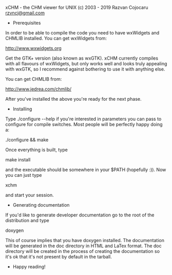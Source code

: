 
 xCHM - the CHM viewer for UNIX
 (c) 2003 - 2019 Razvan Cojocaru <rzvncj@gmail.com>

 * Prerequisites

 In order to be able to compile the code you need to have wxWidgets and
 CHMLIB installed. You can get wxWidgets from:

 http://www.wxwidgets.org

 Get the GTK+ version (also known as wxGTK). xCHM currently compiles
 with all flavours of wxWidgets, but only works well and looks truly
 appealing with wxGTK, so I recommend against bothering to use it with
 anything else.

 You can get CHMLIB from:

 http://www.jedrea.com/chmlib/

 After you've installed the above you're ready for the next phase.

 * Installing

 Type ./configure --help if you're interested in parameters you can pass
 to configure for compile switches. Most people will be perfectly happy
 doing a:

 ./configure && make

 Once everything is built, type

 make install

 and the executable should be somewhere in your $PATH (hopefully :)).
 Now you can just type

 xchm

 and start your session.
 
 * Generating documentation

 If you'd like to generate developer documentation go to the root
 of the distribution and type

 doxygen

 This of course implies that you have doxygen installed. The documentation
 will be generated in the doc directory in HTML and LaTex format. The doc
 directory will be created in the process of creating the documentation so
 it's ok that it's not present by default in the tarball.

 * Happy reading!
